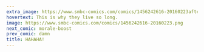 ```yaml
---
extra_image: https://www.smbc-comics.com/comics/1456242616-20160223after.png
hovertext: This is why they live so long.
image: https://www.smbc-comics.com/comics/1456242616-20160223.png
next_comic: morale-boost
prev_comic: damn
title: HAHAHA!
---
```


